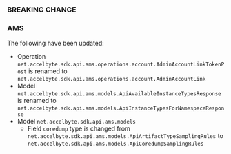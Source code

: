 ### BREAKING CHANGE

### AMS
The following have been updated:
- Operation `net.accelbyte.sdk.api.ams.operations.account.AdminAccountLinkTokenPost` is renamed to `net.accelbyte.sdk.api.ams.operations.account.AdminAccountLink`
- Model `net.accelbyte.sdk.api.ams.models.ApiAvailableInstanceTypesResponse` is renamed to `net.accelbyte.sdk.api.ams.models.ApiInstanceTypesForNamespaceResponse`
- Model `net.accelbyte.sdk.api.ams.models`
  - Field `coredump` type is changed from `net.accelbyte.sdk.api.ams.models.ApiArtifactTypeSamplingRules` to `net.accelbyte.sdk.api.ams.models.ApiCoredumpSamplingRules`
